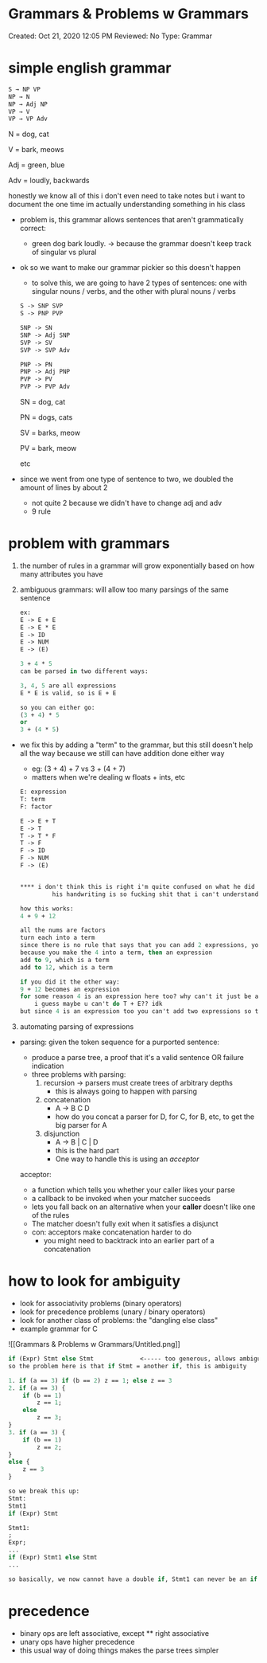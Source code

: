 # Grammars & Problems w Grammars

Created: Oct 21, 2020 12:05 PM
Reviewed: No
Type: Grammar

# simple english grammar

```ocaml
S → NP VP
NP → N
NP → Adj NP
VP → V
VP → VP Adv
```

N = dog, cat

V = bark, meows

Adj = green, blue

Adv = loudly, backwards

honestly we know all of this i don't even need to take notes but i want to document the one time im actually understanding something in his class

- problem is, this grammar allows sentences that aren't grammatically correct:
    - green dog bark loudly. → because the grammar doesn't keep track of singular vs plural
- ok so we want to make our grammar pickier so this doesn't happen
    - to solve this, we are going to have 2 types of sentences: one with singular nouns / verbs, and the other with plural nouns / verbs

    ```ocaml
    S -> SNP SVP
    S -> PNP PVP

    SNP -> SN
    SNP -> Adj SNP
    SVP -> SV
    SVP -> SVP Adv

    PNP -> PN
    PNP -> Adj PNP
    PVP -> PV
    PVP -> PVP Adv
    ```

    SN = dog, cat

    PN = dogs, cats

    SV = barks, meow

    PV = bark, meow

    etc

- since we went from one type of sentence to two, we doubled the amount of lines by about 2
    - not quite 2 because we didn't have to change adj and adv
    - 9 rule

# problem with grammars

1. the number of rules in a grammar will grow exponentially based on how many attributes you have 
2. ambiguous grammars: will allow too many parsings of the same sentence

    ```ocaml
    ex: 
    E -> E + E
    E -> E * E
    E -> ID
    E -> NUM
    E -> (E)

    3 + 4 * 5 
    can be parsed in two different ways: 

    3, 4, 5 are all expressions 
    E * E is valid, so is E + E

    so you can either go: 
    (3 + 4) * 5
    or 
    3 + (4 * 5) 
    ```

- we fix this by adding a "term" to the grammar, but this still doesn't help all the way because we still can have addition done either way
    - eg: (3 + 4) + 7 vs 3 + (4 + 7)
    - matters when we're dealing w floats + ints, etc

    ```ocaml
    E: expression
    T: term
    F: factor 

    E -> E + T
    E -> T
    T -> T * F
    T -> F
    F -> ID
    F -> NUM
    F -> (E)
    ```

    ```ocaml

    **** i don't think this is right i'm quite confused on what he did 
    		 his handwriting is so fucking shit that i can't understand what he's even writing ****

    how this works: 
    4 + 9 + 12

    all the nums are factors 
    turn each into a term 
    since there is no rule that says that you can add 2 expressions, you must add the first two numbers first
    because you make the 4 into a term, then an expression
    add to 9, which is a term
    add to 12, which is a term 

    if you did it the other way:
    9 + 12 becomes an expression
    for some reason 4 is an expression here too? why can't it just be a term
    	i guess maybe u can't do T + E?? idk 
    but since 4 is an expression too you can't add two expressions so this wouldn't work

    ```

3. automating parsing of expressions

- parsing: given the token sequence for a purported sentence:
    - produce a parse tree, a proof that it's a valid sentence OR failure indication
    - three problems with parsing:
        1. recursion → parsers must create trees of arbitrary depths
            - this is always going to happen with parsing
        2. concatenation 
            - A → B C D
            - how do you concat a parser for D, for C, for B, etc, to get the big parser for A
        3. disjunction 
            - A → B | C | D
            - this is the hard part
            - One way to handle this is using an *acceptor*

    acceptor: 

    - a function which tells you whether your caller likes your parse
    - a callback to be invoked when your matcher succeeds
    - lets you fall back on an alternative when your **caller** doesn't like one of the rules
    - The matcher doesn't fully exit when it satisfies a disjunct
    - con: acceptors make concatenation harder to do
        - you might need to backtrack into an earlier part of a concatenation

# how to look for ambiguity

- look for associativity problems (binary operators)
- look for precedence problems (unary / binary operators)
- look for another class of problems: the "dangling else class"
- example grammar for C

![[Grammars & Problems w Grammars/Untitled.png]]

```ocaml
if (Expr) Stmt else Stmt             <----- too generous, allows ambiguity 
so the problem here is that if Stmt = another if, this is ambiguity 

1. if (a == 3) if (b == 2) z == 1; else z == 3
2. if (a == 3) {
	if (b == 1) 
		z == 1;
	else 
		z == 3;
}
3. if (a == 3) {
	if (b == 1)
		z == 2;
}
else {
	z == 3
}

so we break this up: 
Stmt: 
Stmt1
if (Expr) Stmt 

Stmt1: 
; 
Expr;
...
if (Expr) Stmt1 else Stmt
...

so basically, we now cannot have a double if, Stmt1 can never be an if 
```

# precedence

- binary ops are left associative, except ** right associative
- unary ops have higher precedence
- this usual way of doing things makes the parse trees simpler